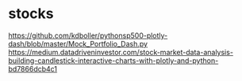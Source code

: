 # stocks
https://github.com/kdboller/pythonsp500-plotly-dash/blob/master/Mock_Portfolio_Dash.py 
https://medium.datadriveninvestor.com/stock-market-data-analysis-building-candlestick-interactive-charts-with-plotly-and-python-bd7866dcb4c1
